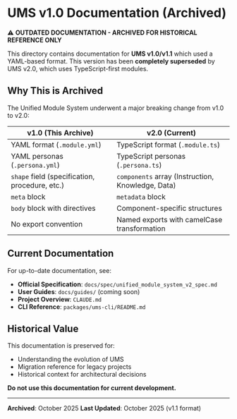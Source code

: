 # UMS v1.0 Documentation (Archived)

⚠️ **OUTDATED DOCUMENTATION - ARCHIVED FOR HISTORICAL REFERENCE ONLY**

This directory contains documentation for **UMS v1.0/v1.1** which used a YAML-based format. This version has been **completely superseded** by UMS v2.0, which uses TypeScript-first modules.

## Why This is Archived

The Unified Module System underwent a major breaking change from v1.0 to v2.0:

| v1.0 (This Archive) | v2.0 (Current) |
|--------------------|----------------|
| YAML format (`.module.yml`) | TypeScript format (`.module.ts`) |
| YAML personas (`.persona.yml`) | TypeScript personas (`.persona.ts`) |
| `shape` field (specification, procedure, etc.) | `components` array (Instruction, Knowledge, Data) |
| `meta` block | `metadata` block |
| `body` block with directives | Component-specific structures |
| No export convention | Named exports with camelCase transformation |

## Current Documentation

For up-to-date documentation, see:

- **Official Specification**: `docs/spec/unified_module_system_v2_spec.md`
- **User Guides**: `docs/guides/` (coming soon)
- **Project Overview**: `CLAUDE.md`
- **CLI Reference**: `packages/ums-cli/README.md`

## Historical Value

This documentation is preserved for:
- Understanding the evolution of UMS
- Migration reference for legacy projects
- Historical context for architectural decisions

**Do not use this documentation for current development.**

---

**Archived**: October 2025
**Last Updated**: October 2025 (v1.1 format)
